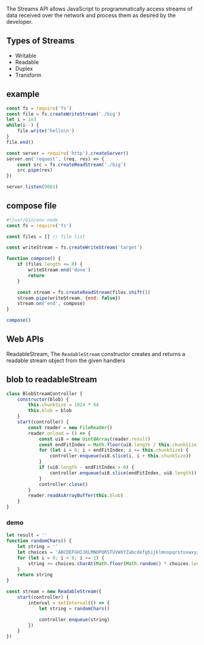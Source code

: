 The Streams API allows JavaScript to programmatically access streams of data received over the network and process them as desired by the developer.

## Types of Streams
* Writable
* Readable
* Duplex
* Transform

## example
```js
const fs = require('fs') 
const file = fs.createWriteStream('./big')
let i = 1e3
while(i--) {
    file.write('hello\n')
}
file.end()

const server = require('http').createServer()
server.on('request', (req, res) => {
    const src = fs.createReadStream('./big')
    src.pipe(res)
})

server.listen(9001)
```

## compose file
```js
#!/usr/bin/env node
const fs = require('fs')

const files = [] // file list

const writeStream = fs.createWriteStream('target')

function compose() {
    if (files.length <= 0) {
        writeStream.end('done')
        return
    }

    const stream = fs.createReadStream(files.shift())
    stream.pipe(writeStream, {end: false})
    stream.on('end', compose)
}

compose()
```

## Web APIs
ReadableStream, The `ReadableStream` constructor creates and returns a readable stream object from the given handlers

## blob to readableStream
```js
class BlobStreamController {
    constructor(blob) {
        this.chunkSize = 1024 * 64
        this.blob = blob
    }
    start(controller) {
        const reader = new FileReader()
        reader.onload = () => {
            const ui8 = new Uint8Array(reader.result)
            const endFitIndex = Math.floor(ui8.length / this.chunkSize) * this.chunkSize
            for (let i = 0; i < endFitIndex; i += this.chunkSize) {
                controller.enqueue(ui8.slice(i, i + this.chunkSize))
            }
            if (ui8.length - endFitIndex > 0) {
                controller.enqueue(ui8.slice(endFitIndex, ui8.length))
            }
            controller.close()
        }
        reader.readAsArrayBuffer(this.blob)
    }
}
```

### demo
```js
let result = ''
function randomChars() {
    let string = ''
    let choices = 'ABCDEFGHIJKLMNOPQRSTUVWXYZabcdefghijklmnopqrstuvwxyz0123456789'
    for (let i = 0; i < 8; i += 1) {
        string += choices.charAt(Math.floor(Math.random() * choices.length))
    }
    return string
}

const stream = new ReadableStream({
    start(controller) {
        interval = setInterval(() => {
            let string = randomChars()

            controller.enqueue(string)
        })
    }
})
```
